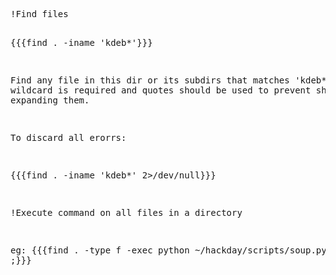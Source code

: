 <div title="Find" creator="YourName" modifier="YourName" created="201810130853" modified="201810130854" changecount="3">
<pre>!Find files

{{{find . -iname 'kdeb*'}}}

Find any file in this dir or its subdirs that matches 'kdeb*'. NB: wildcard is required and quotes should be used to prevent shell from expanding them.

To discard all erorrs:

{{{find . -iname 'kdeb*' 2&gt;/dev/null}}}

!Execute command on all files in a directory

eg:
{{{find . -type f -exec python ~/hackday/scripts/soup.py {} \;}}}</pre>
</div>

